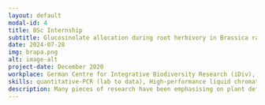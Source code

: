 ```yaml
---
layout: default
modal-id: 4
title: BSc Internship
subtitle: Glucosinolate allocation during root herbivory in Brassica rapa
date: 2024-07-28
img: brapa.png
alt: image-alt
project-date: December 2020
workplace: German Centre for Integrative Biodiversity Research (iDiv), Leipzig, Germany
skills: quantitative-PCR (lab to data), High-performance liquid chromatography, RNA extraction (roots)
description: Many pieces of research have been emphasising on plant defence responses to dual or multiple attacks at both ecological and molecular levels. In Brassica rapa, glucosinolates (GSLs) are one of the most predominant defence compounds against root herbivores and other biotic enemies in general. Under normal conditions, GSLs profiles would follow optimal defence theory (ODT), speculating that plants would invest their defences on the most valuable and vulnerable organs. Upon certain attacks, plants can defend directly or indirectly, of which the latter can create a so-called plant-mediated interaction among different organisms. Taking these together, we questioned how this orchestration would change when plants are exposed to a multitude of biotic enemies, and how this would influence the interrelation among the attackers. In the light of this ecological aspect and ODT, we set up a performance assay to observe the performance of cabbage root flies Delia radicum (D. radicum) in Brassica rapa plant with prior infection by root-knot nematode Meloidogyne incognita (M. incognita). Next, we looked further into the modulation of GSLs profile and the molecular mechanisms to account for the observations at the performance level. We found that infection by M. incognita promoted the survival rate of mature adult D. radicum. In terms of defence distribution, benzyl GSLs did not change in the dual treatment with D. radicum and M. incognita. Taproot accumulated indole GSLs via biosynthesis pathways upon D. radicum feeding, whereas fine roots recruited aliphatic and indole GSLs during the nematode infection, mostly through GSL transporters. The activities and coordination of the candidate genes for GSLs orchestration are still far from conclusive. We hope our study encourages follow-up studies on phytohormonal and nutrient attributes in the interplay of plants and their biotic enemies.
---
```


